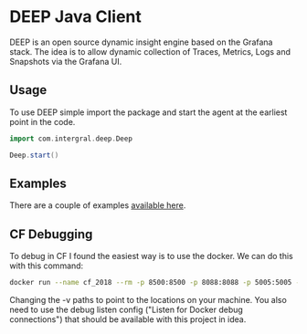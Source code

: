 # DEEP Java Client

DEEP is an open source dynamic insight engine based on the Grafana stack. The idea is to allow dynamic collection of
Traces, Metrics, Logs and Snapshots via the Grafana UI.

## Usage

To use DEEP simple import the package and start the agent at the earliest point in the code.

```groovy
import com.intergral.deep.Deep

Deep.start()
```

## Examples

There are a couple of examples [available here](./examples/README.md).


## CF Debugging

To debug in CF I found the easiest way is to use the docker. We can do this with this command:
```bash
docker run --name cf_2018 --rm -p 8500:8500 -p 8088:8088 -p 5005:5005 -e STRIP_STD=true -e FR_ENABLED=false -e NV_ENABLED=false -e JAVA_OPTS="-javaagent:/opt/deep/deep.jar -Ddeep.service.url=172.17.0.1:43315 -Ddeep.logging.level=FINE -Ddeep.service.secure=false -Ddeep.transform.path=/opt/dispath -agentlib:jdwp=transport=dt_socket,server=y,suspend=y,address=*:5005" -v ${PWD}/dispath:/opt/dispath  -v ${PWD}/agent/target/agent-1.0-SNAPSHOT.jar:/opt/deep/deep.jar registry.gitlab.com/intergral/docker/servers/coldfusion:2018
```

Changing the -v paths to point to the locations on your machine. You also need to use the debug listen config ("Listen for Docker debug connections") that should be available with this project in idea.